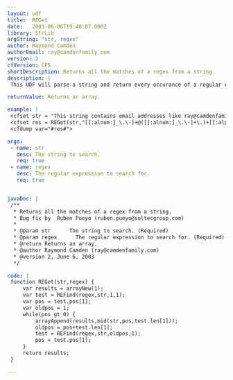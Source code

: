 ```yaml
---
layout: udf
title:  REGet
date:   2003-06-06T19:40:07.000Z
library: StrLib
argString: "str, regex"
author: Raymond Camden
authorEmail: ray@camdenfamily.com
version: 2
cfVersion: CF5
shortDescription: Returns all the matches of a regex from a string.
description: |
 This UDF will parse a string and return every occurance of a regular expression in an array. If no matches are found, an empty array is returned.

returnValue: Returns an array.

example: |
 <cfset str = "This string contains email addresses like ray@camdenfamily.com and foo@goobers.com. We will use it to email goo@cnn.com and bill@microsoft.com">
 <cfset res = REGet(str,"[[:alnum:]_\.\-]+@([[:alnum:]_\.\-]+\.)+[[:alpha:]]{2,4}")>
 <cfdump var="#res#">

args:
 - name: str
   desc: The string to search.
   req: true
 - name: regex
   desc: The regular expression to search for.
   req: true


javaDoc: |
 /**
  * Returns all the matches of a regex from a string.
  * Bug fix by  Ruben Pueyo (ruben.pueyo@soltecgroup.com)
  * 
  * @param str      The string to search. (Required)
  * @param regex      The regular expression to search for. (Required)
  * @return Returns an array. 
  * @author Raymond Camden (ray@camdenfamily.com) 
  * @version 2, June 6, 2003 
  */

code: |
 function REGet(str,regex) {
     var results = arrayNew(1);
     var test = REFind(regex,str,1,1);
     var pos = test.pos[1];
     var oldpos = 1;
     while(pos gt 0) {
         arrayAppend(results,mid(str,pos,test.len[1]));
         oldpos = pos+test.len[1];
         test = REFind(regex,str,oldpos,1);
         pos = test.pos[1];
     }
     return results;
 }

---
```


